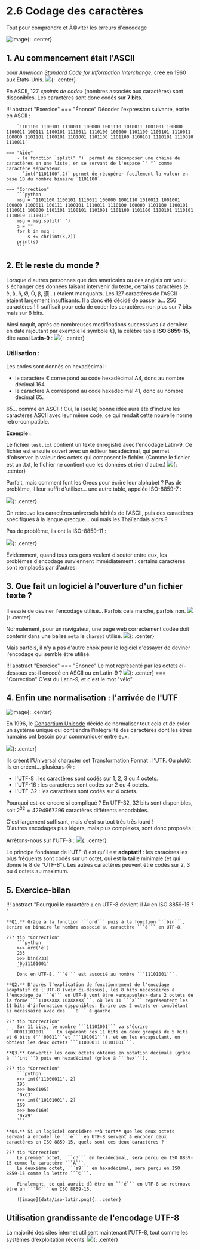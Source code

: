 # 2.6 Codage des caractères
Tout pour comprendre et Ã©viter les erreurs d'encodage

![image](data/BO.png){: .center}




## 1. Au commencement était l'ASCII
pour *American Standard Code for Information Interchange*, créé en 1960 aux États-Unis.
![](data/ascii.png){: .center}

En ASCII, 127 *«points de code»* (nombres associés aux caractères) sont disponibles. Les caractères sont donc codés sur **7 bits**.

!!! abstract "Exercice"
    === "Énoncé"
        Décoder l'expression suivante, écrite en ASCII :

        `1101100 1100101 1110011 100000 1001110 1010011 1001001 100000 1100011 100111 1100101 1110011 1110100 100000 1101100 1100101 1110011 100000 1101101 1100101 1101001 1101100 1101100 1100101 1110101 1110010 1110011`

    === "Aide"
        - la fonction `split(" ")` permet de décomposer une chaine de caractères en une liste, en se servant de l'espace `" "` comme caractère séparateur.
        - `int("1101100",2)` permet de récupérer facilement la valeur en base 10 du nombre binaire `1101100`.

    === "Correction"
        ```python
        msg = "1101100 1100101 1110011 100000 1001110 1010011 1001001 100000 1100011 100111 1100101 1110011 1110100 100000 1101100 1100101 1110011 100000 1101101 1100101 1101001 1101100 1101100 1100101 1110101 1110010 1110011"
        msg = msg.split(' ')
        s = ""
        for k in msg :
            s += chr(int(k,2))
        print(s)
        ```


## 2. Et le reste du monde ?
Lorsque d'autres personnes que des americains ou des anglais ont voulu s'échanger des données faisant intervenir du texte, certains caractères (é, è, à, ñ, Ø, Ö, β, 漢...) étaient manquants. Les 127 caractères de l'ASCII étaient largement insuffisants. 
Il a donc été décidé de passer à... 256 caractères ! Il suffisait pour cela de coder les caractères non plus sur 7 bits mais sur 8 bits.

Ainsi naquît, après de nombreuses modifications successives (la dernière en date rajoutant par exemple le symbole €), la célèbre table **ISO 8859-15**, dite aussi **Latin-9** :
![](data/iso-latin.png){: .center}

### Utilisation :
Les codes sont donnés en hexadécimal :

- le caractère € correspond au code hexadécimal A4, donc au nombre décimal 164.
- le caractère A correspond au code hexadécimal 41, donc au nombre décimal 65.

65... comme en ASCII ! Oui, la (seule) bonne idée aura été d'inclure les caractères ASCII avec leur même code, ce qui rendait cette nouvelle norme rétro-compatible.


**Exemple :** 

Le fichier `test.txt` contient un texte enregistré avec l'encodage Latin-9. Ce fichier est ensuite ouvert avec un éditeur hexadécimal, qui permet d'observer la valeur des octets qui composent le fichier. (Comme le fichier est un .txt, le fichier ne contient que les données et rien d'autre.)
![](data/hexa_latin.png){: .center}









Parfait, mais comment font les Grecs pour écrire leur alphabet ?
Pas de problème, il leur suffit d'utiliser... une autre table, appelée ISO-8859-7 :

![](data/isogrec.png){: .center}

On retrouve les caractères universels hérités de l'ASCII, puis des caractères spécifiques à la langue grecque... oui mais les Thaïlandais alors ? 

Pas de problème, ils ont la ISO-8859-11 :

![](data/isothai.png){: .center}

Évidemment, quand tous ces gens veulent discuter entre eux, les problèmes d'encodage surviennent immédiatement : certains caractères sont remplacés par d'autres.

## 3. Que fait un logiciel à l'ouverture d'un fichier texte ?
Il essaie de deviner l'encodage utilisé... Parfois cela marche, parfois non.
![](data/erreur_nav.png){: .center}

Normalement, pour un navigateur, une page web correctement codée doit contenir dans une balise `meta` le `charset` utilisé. 
![](data/source_twitter.png){: .center}

Mais parfois, il n'y a pas d'autre choix pour le logiciel d'essayer de deviner l'encodage qui semble être utilisé.


!!! abstract "Exercice"
    === "Énoncé"
        Le mot représenté par les octets ci-dessous est-il encodé en ASCII ou en Latin-9 ?
        ![](data/exo2.png){: .center}
    === "Correction"
        C'est du Latin-9, et c'est le mot "vélo"



## 4. Enfin une normalisation : l'arrivée de l'UTF

![image](data/meme.jpg){: .center}

En 1996, le [Consortium Unicode](https://home.unicode.org/) décide de normaliser tout cela et de créer un système unique qui contiendra l'intégralité des caractères dont les êtres humains ont besoin pour communiquer entre eux.  

![](data/slogan_unicode.png){: .center}


Ils créent l'Universal character set Transformation Format : l'UTF. 
Ou plutôt ils en créent... plusieurs  :cry: :

- l'UTF-8 : les caractères sont codés sur 1, 2, 3 ou 4 octets.
- l'UTF-16 : les caractères sont codés sur 2 ou 4 octets.
- l'UTF-32 : les caractères sont codés sur 4 octets.

Pourquoi est-ce encore si compliqué ? En UTF-32, 32 bits sont disponibles, soit $2^{32}=4294967296$ caractères différents encodables. 

C'est largement suffisant, mais c'est surtout très très lourd !  
D'autres encodages plus légers, mais plus complexes, sont donc proposés :


Arrêtons-nous sur l'UTF-8 :
![](data/cap_utf8.png){: .center}

Le principe fondateur de l'UTF-8 est qu'il est **adaptatif** : les caracères les plus fréquents sont codés sur un octet, qui est la taille minimale (et qui donne le 8 de "UTF-8"). Les autres caractères peuvent être codés sur 2, 3 ou 4 octets au maximum.

## 5. Exercice-bilan

!!! abstract "Pourquoi le caractère `é` en UTF-8 devient-il `Ã©` en ISO 8859-15 ? "
    
        
    **Q1.** Grâce à la fonction ```ord``` puis à la fonction ```bin```, écrire en binaire le nombre associé au caractère ```é``` en UTF-8.

    ??? tip "Correction"
        ```python
        >>> ord('é')
        233
        >>> bin(233)
        '0b11101001'
        ```
        Donc en UTF-8, ```é``` est associé au nombre ```11101001```.

    **Q2.** D'après l'explication de fonctionnement de l'encodage adaptatif de l'UTF-8 (voir ci-dessus), les 8 bits nécessaires à l'encodage de ```é``` en UTF-8 vont être «encapsulés» dans 2 octets de la forme ```110XXXXX 10XXXXXX```, où les 11 ```X``` représentent les 11 bits d'information disponibles. Écrire ces 2 octets en complétant si nécessaire avec des ```0``` à gauche.

    ??? tip "Correction"
        Sur 11 bits, le nombre ```11101001``` va s'écrire ```00011101001```. En séparant ces 11 bits en deux groupes de 5 bits et 6 bits (```00011```et ```101001```), et en les encapsulant, on obtient les deux octets ```11000011 10101001```.

    **Q3.** Convertir les deux octets obtenus en notation décimale (grâce à ```int```) puis en hexadécimal (grâce à ```hex```).
    
    ??? tip "Correction"
        ```python
        >>> int('11000011', 2)
        195
        >>> hex(195)
        '0xc3'
        >>> int('10101001', 2)
        169
        >>> hex(169)
        '0xa9'
        ```

    **Q4.** Si un logiciel considère **à tort** que les deux octets servant à encoder le ```é``` en UTF-8 servent à encoder deux caractères en ISO 8859-15, quels sont ces deux caractères ?

    ??? tip "Correction"
        Le premier octet, ```c3``` en hexadécimal, sera perçu en ISO 8859-15 comme le caractère ```Ã```.  
        Le deuxième octet, ```a9``` en hexadécimal, sera perçu en ISO 8859-15 comme la lettre ```©```.  
        
        Finalement, ce qui aurait dû être un ```é``` en UTF-8 se retrouve être un ```Ã©``` en ISO 8859-15. 

        ![image](data/iso-latin.png){: .center}
        
         
          
         


## Utilisation grandissante de l'encodage UTF-8 
La majorité des sites internet utilisent maintenant l'UTF-8, tout comme les systèmes d'exploitation récents.
![](data/graph_comparaison.png){: .center}


